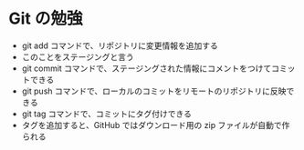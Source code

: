 # Git の勉強

- git add コマンドで、リポジトリに変更情報を追加する
 - このことをステージングと言う
- git commit コマンドで、ステージングされた情報にコメントをつけてコミットできる
- git push コマンドで、ローカルのコミットをリモートのリポジトリに反映できる
- git tag コマンドで、コミットにタグ付けできる
 - タグを追加すると、GitHub ではダウンロード用の zip ファイルが自動で作られる
